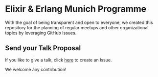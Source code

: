 # Elixir & Erlang Munich Programme

With the goal of being transparent and open to everyone, we created this repository for the planning of regular meetups and other organizational topics by leveraging GitHub Issues.

## Send your Talk Proposal

If you like to give a talk, click [here](https://github.com/elixir-munich/planning/issues/new?template=talk.yml) to create an Issue.

We welcome any contribution!
